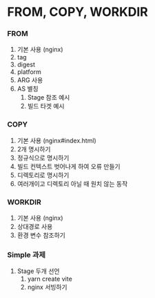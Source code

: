# FROM, COPY, WORKDIR

### FROM
1. 기본 사용 (nginx)
2. tag
3. digest
4. platform
5. ARG 사용
6. AS 별칭
   1. Stage 참조 예시
   2. 빌드 타겟 예시 

### COPY
1. 기본 사용 (nginx#index.html)
2. <src> 2개 명시하기    
3. <src> 정규식으로 명시하기
4. <src> 빌드 컨텍스트 벗어나게 하여 오류 만들기
5. <src> 디렉토리로 명시하기
6. <src> 여러개이고 <dest> 디렉토리 아닐 때 원치 않는 동작

### WORKDIR
1. 기본 사용 (nginx)    
2. 상대경로 사용
3. 환경 변수 참조하기


### Simple 과제
1. Stage 두개 선언
   1. yarn create vite
   2. nginx 서빙하기